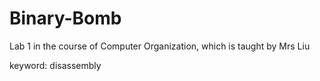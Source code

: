 # Binary-Bomb
Lab 1 in the course of Computer Organization, which is taught by Mrs Liu

keyword: disassembly
